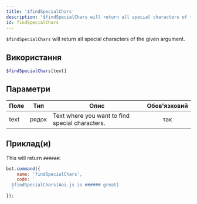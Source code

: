 ```yaml
---
title: '$findSpecialChars'
description: '$findSpecialChars will return all special characters of the given argument.'
id: findSpecialChars
---
```


`$findSpecialChars` will return all special characters of the given argument.

## Використання

```php
$findSpecialChars[text]
```

## Параметри

| Поле | Тип   | Опис                                            | Обов'язковий |
| ---- | ----- | ----------------------------------------------- |:------------:|
| text | рядок | Text where you want to find special characters. |     так      |

## Приклад(и)

This will return `######`:

```javascript
bot.command({
    name: 'findSpecialChars',
    code: `
  $findSpecialChars[Aoi.js is ###### great]
  `
});
```
